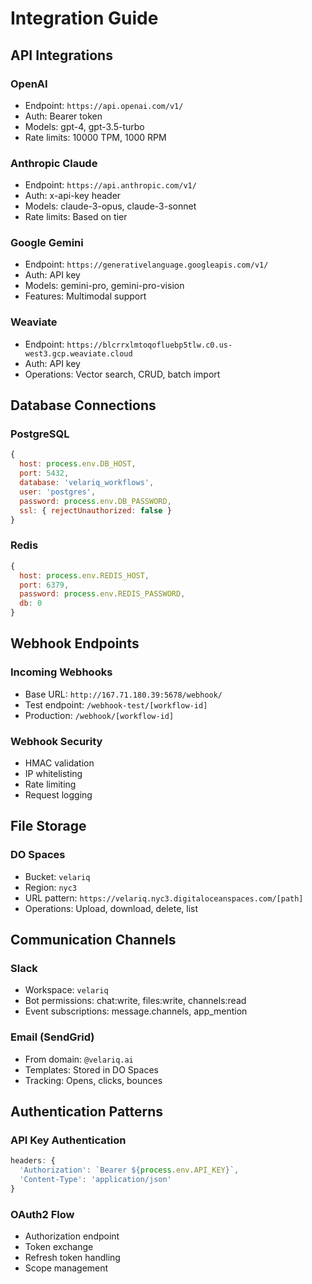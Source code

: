 # Integration Guide

## API Integrations

### OpenAI
- Endpoint: `https://api.openai.com/v1/`
- Auth: Bearer token
- Models: gpt-4, gpt-3.5-turbo
- Rate limits: 10000 TPM, 1000 RPM

### Anthropic Claude
- Endpoint: `https://api.anthropic.com/v1/`
- Auth: x-api-key header
- Models: claude-3-opus, claude-3-sonnet
- Rate limits: Based on tier

### Google Gemini
- Endpoint: `https://generativelanguage.googleapis.com/v1/`
- Auth: API key
- Models: gemini-pro, gemini-pro-vision
- Features: Multimodal support

### Weaviate
- Endpoint: `https://blcrrxlmtoqofluebp5tlw.c0.us-west3.gcp.weaviate.cloud`
- Auth: API key
- Operations: Vector search, CRUD, batch import

## Database Connections

### PostgreSQL
```javascript
{
  host: process.env.DB_HOST,
  port: 5432,
  database: 'velariq_workflows',
  user: 'postgres',
  password: process.env.DB_PASSWORD,
  ssl: { rejectUnauthorized: false }
}
```

### Redis
```javascript
{
  host: process.env.REDIS_HOST,
  port: 6379,
  password: process.env.REDIS_PASSWORD,
  db: 0
}
```

## Webhook Endpoints

### Incoming Webhooks
- Base URL: `http://167.71.180.39:5678/webhook/`
- Test endpoint: `/webhook-test/[workflow-id]`
- Production: `/webhook/[workflow-id]`

### Webhook Security
- HMAC validation
- IP whitelisting
- Rate limiting
- Request logging

## File Storage

### DO Spaces
- Bucket: `velariq`
- Region: `nyc3`
- URL pattern: `https://velariq.nyc3.digitaloceanspaces.com/[path]`
- Operations: Upload, download, delete, list

## Communication Channels

### Slack
- Workspace: `velariq`
- Bot permissions: chat:write, files:write, channels:read
- Event subscriptions: message.channels, app_mention

### Email (SendGrid)
- From domain: `@velariq.ai`
- Templates: Stored in DO Spaces
- Tracking: Opens, clicks, bounces

## Authentication Patterns

### API Key Authentication
```javascript
headers: {
  'Authorization': `Bearer ${process.env.API_KEY}`,
  'Content-Type': 'application/json'
}
```

### OAuth2 Flow
- Authorization endpoint
- Token exchange
- Refresh token handling
- Scope management
